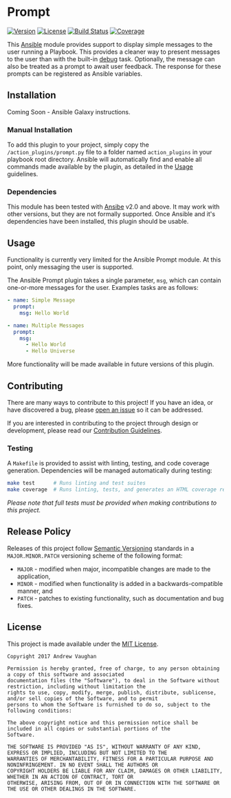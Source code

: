 # Prompt

[![Version][version-image]][github-release]
[![License][license-image]][github-license]
[![Build Status][build-image]][travis-detail]
[![Coverage][coverage-image]][coveralls-detail]

This [Ansible][ansible] module provides support to display simple messages to the user running a Playbook.  This
provides a cleaner way to present messages to the user than with the built-in [debug][ansible-debug] task.
Optionally, the message can also be treated as a prompt to await user feedback.  The response for these prompts can
be registered as Ansible variables.

## Installation

Coming Soon - Ansible Galaxy instructions.

### Manual Installation

To add this plugin to your project, simply copy the `/action_plugins/prompt.py` file to a folder named
`action_plugins` in your playbook root directory.  Ansible will automatically find and enable all commands made
available by the plugin, as detailed in the [Usage](#usage) guidelines.

### Dependencies

This module has been tested with [Ansibe][ansible] v2.0 and above.  It may work with other versions, but they are not
formally supported.  Once Ansible and it's dependencies have been installed, this plugin should be usable.

## Usage

Functionality is currently very limited for the Ansible Prompt module.  At this point, only messaging the user is
supported.

The Ansible Prompt plugin takes a single parameter, `msg`, which can contain one-or-more messages for the user.
Examples tasks are as follows:

```yaml
- name: Simple Message
  prompt:
    msg: Hello World

- name: Multiple Messages
  prompt:
    msg:
      - Hello World
      - Hello Universe
```

More functionality will be made available in future versions of this plugin.

## Contributing

There are many ways to contribute to this project!  If you have an idea, or have discovered a bug, please
[open an issue][github-issue] so it can be addressed.

If you are interested in contributing to the project through design or development, please read our
[Contribution Guidelines][github-contribute].

### Testing

A `Makefile` is provided to assist with linting, testing, and code coverage generation.  Dependencies will be managed
automatically during testing:

```bash
make test      # Runs linting and test suites
make coverage  # Runs linting, tests, and generates an HTML coverage report
```

*Please note that full tests must be provided when making contributions to this project.*

## Release Policy

Releases of this project follow [Semantic Versioning][semver] standards in a `MAJOR.MINOR.PATCH`
versioning scheme of the following format:

* `MAJOR` - modified when major, incompatible changes are made to the application,
* `MINOR` - modified when functionality is added in a backwards-compatible manner, and
* `PATCH` - patches to existing functionality, such as documentation and bug fixes.

## License

This project is made available under the [MIT License][github-license].

```
Copyright 2017 Andrew Vaughan

Permission is hereby granted, free of charge, to any person obtaining a copy of this software and associated
documentation files (the "Software"), to deal in the Software without restriction, including without limitation the
rights to use, copy, modify, merge, publish, distribute, sublicense, and/or sell copies of the Software, and to permit
persons to whom the Software is furnished to do so, subject to the following conditions:

The above copyright notice and this permission notice shall be included in all copies or substantial portions of the
Software.

THE SOFTWARE IS PROVIDED "AS IS", WITHOUT WARRANTY OF ANY KIND, EXPRESS OR IMPLIED, INCLUDING BUT NOT LIMITED TO THE
WARRANTIES OF MERCHANTABILITY, FITNESS FOR A PARTICULAR PURPOSE AND NONINFRINGEMENT. IN NO EVENT SHALL THE AUTHORS OR
COPYRIGHT HOLDERS BE LIABLE FOR ANY CLAIM, DAMAGES OR OTHER LIABILITY, WHETHER IN AN ACTION OF CONTRACT, TORT OR
OTHERWISE, ARISING FROM, OUT OF OR IN CONNECTION WITH THE SOFTWARE OR THE USE OR OTHER DEALINGS IN THE SOFTWARE.
```


[version-image]:     http://img.shields.io/badge/release-0.0.0-blue.svg?style=flat
[license-image]:     http://img.shields.io/badge/license-MIT-blue.svg?style=flat
[build-image]:       https://travis-ci.org/andrewvaughan/ansible-prompt.svg?branch=master
[coverage-image]:    https://coveralls.io/repos/github/andrewvaughan/ansible-prompt/badge.svg?branch=master

[github-contribute]: https://github.com/andrewvaughan/ansible-prompt/blob/master/.github/CONTRIBUTING.md
[github-issue]:      https://github.com/andrewvaughan/ansible-prompt/issues
[github-license]:    https://github.com/andrewvaughan/ansible-prompt/blob/master/LICENSE
[github-release]:    https://github.com/andrewvaughan/ansible-prompt/releases

[travis-detail]:     https://travis-ci.org/andrewvaughan/ansible-prompt
[coveralls-detail]:  https://coveralls.io/github/andrewvaughan/ansible-prompt?branch=master

[ansible]:           https://www.ansible.com/
[ansible-debug]:     http://docs.ansible.com/ansible/latest/debug_module.html
[semver]:            http://semver.org/
